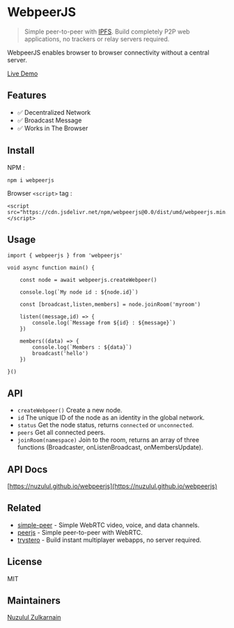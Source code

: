 # WebpeerJS
> Simple peer-to-peer with [IPFS](https://ipfs.tech/). Build completely P2P web applications, no trackers or relay servers required.

WebpeerJS enables browser to browser connectivity without a central server.

[Live Demo](https://nuzulul.github.io/webpeerjs/demo/)

## Features

* ✅ Decentralized Network
* ✅ Broadcast Message
* ✅ Works in The Browser

## Install

NPM :

```
npm i webpeerjs
```

Browser `<script>` tag :

```
<script src="https://cdn.jsdelivr.net/npm/webpeerjs@0.0/dist/umd/webpeerjs.min.js"></script>
```

## Usage

```
import { webpeerjs } from 'webpeerjs'

void async function main() {

	const node = await webpeerjs.createWebpeer()
	
	console.log(`My node id : ${node.id}`)
	
	const [broadcast,listen,members] = node.joinRoom('myroom')
	
	listen((message,id) => {
		console.log(`Message from ${id} : ${message}`)
	})
	
	members((data) => {
		console.log(`Members : ${data}`)
		broadcast('hello')
	})
	
}()
```

## API

- `createWebpeer()` Create a new node.
- `id` The unique ID of the node as an identity in the global network.
- `status` Get the node status, returns `connected` or `unconnected`.
- `peers` Get all connected peers.
- `joinRoom(namespace)` Join to the room, returns an array of three functions (Broadcaster, onListenBroadcast, onMembersUpdate).

## API Docs

[https://nuzulul.github.io/webpeerjs](https://nuzulul.github.io/webpeerjs)

## Related

- [simple-peer](https://github.com/feross/simple-peer) - Simple WebRTC video, voice, and data channels.
- [peerjs](https://github.com/peers/peerjs) - Simple peer-to-peer with WebRTC.
- [trystero](https://github.com/dmotz/trystero) - Build instant multiplayer webapps, no server required.

## License

MIT

## Maintainers

[Nuzulul Zulkarnain](https://github.com/nuzulul)

